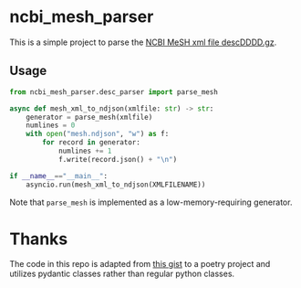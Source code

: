 # ncbi_mesh_parser

This is a simple project to parse the [NCBI MeSH xml file descDDDD.gz](https://nlmpubs.nlm.nih.gov/projects/mesh/MESH_FILES/xmlmesh/).

## Usage

```python
from ncbi_mesh_parser.desc_parser import parse_mesh

async def mesh_xml_to_ndjson(xmlfile: str) -> str:
    generator = parse_mesh(xmlfile)
    numlines = 0
    with open("mesh.ndjson", "w") as f:
        for record in generator:
            numlines += 1
            f.write(record.json() + "\n")

if __name__=="__main__":
    asyncio.run(mesh_xml_to_ndjson(XMLFILENAME))
```

Note that `parse_mesh` is implemented as a low-memory-requiring generator. 

# Thanks

The code in this repo is adapted from 
[this gist](https://gist.github.com/spock/67cc995b765573a8a8dac3a815806d01) to a poetry project
and utilizes pydantic classes rather than regular python
classes. 